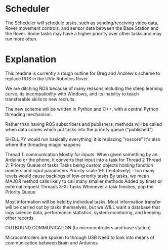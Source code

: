 # Scheduler

The Scheduler will schedule tasks, such as sending/receiving video data, Rover movement controls, and sensor data between the Base Station and the Rover. Some tasks may have a higher priority over other tasks and may run more often.

# Explanation

This readme is currently a rough outline for Greg and Andrew's scheme to replace ROS in the UVic Robotics Rover.

We are ditching ROS because of many reasons including the steep learning curve, its incompatibility with Windows, and its inability to teach transferable skills to new recruits.

The new scheme will be written in Python and C++, with a central Python threading mechanism.

Rather than having ROS subscribers and publishers, methods will be called when data comes which put tasks into the priority queue ("published")

SHELL.PY would run basically everything; it is replacing "roscore"
It's also where the threading magic happens

Thread 1: communication
  Mostly for inputs. When given something by an Arduino or the phone, it converts that input into a task for Thread 2
Thread 2: Priority Queue of tasks
  Tasks being custom objects holding function pointers and input parameters
  Priority scale 1-5 (tentatively) - too many levels would cause backlogs of low-priority tasks
	By tasks, we mean MAJOR method calls likely to call many smaller methods
	Added by timer or external request
Threads 3-X: Tasks
	Whenever a task finishes, pop the Priority Queue

Most information will be held by individual tasks. Most information transfer will be carried out by tasks themselves, but we WILL want a database that logs science data, performance statistics, system monitoring, and keeping other records


OUTBOUND COMMUNICATION
(to microcontrollers and base station)

Microcontrollers are spoken to through USB
	Need to look into means of communication between Brain and Arduinos

